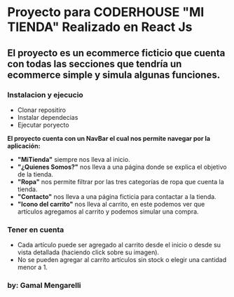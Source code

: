 # Proyecto para CODERHOUSE "MI TIENDA" Realizado en React Js

## El proyecto es un ecommerce ficticio que cuenta con todas las secciones que tendría un ecommerce simple y simula algunas funciones.

### Instalacion y ejecucio
* Clonar repositiro 
* Instalar dependecias
* Ejecutar poryecto

__El proyecto cuenta con un NavBar el cual nos permite navegar por la aplicación:__
* **"MiTienda"** siempre nos lleva al inicio.
* **"¿Quienes Somos?"** nos lleva a una página donde se explica el objetivo de la tienda.
* **"Ropa"** nos permite filtrar por las tres categorías de ropa que cuenta la tienda.
* **"Contacto"** nos lleva a una página ficticia para contactar a la tienda.
* **"Icono del carrito"** nos lleva al carrito, en este podemos ver que artículos agregamos al carrito y podemos simular una compra.

### Tener en cuenta
* Cada artículo puede ser agregado al carrito desde el inicio o desde su vista detallada (haciendo click sobre su imagen).
* No se pueden agregar al carrito artículos sin stock o elegir una cantidad menor a 1.

### by: Gamal Mengarelli
